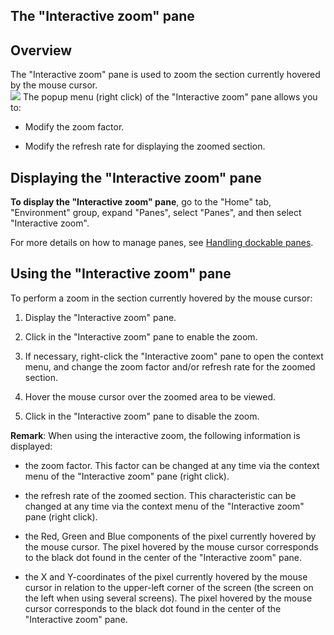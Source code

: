 


## The "Interactive zoom" pane
			



<a name="NOTE1"></a>
<a name="NOTE1_1"></a>


## Overview
<a name="overview_ELTTEXTE000107"></a>
The "Interactive zoom" pane is used to zoom the section currently hovered by the mouse cursor.<br>![](https://doc.pcsoft.fr/en-US/images/image.awp?langid=3&name=VoletZoom.gif&type=thumb)
The popup menu (right click) of the "Interactive zoom" pane allows you to:

- Modify the zoom factor.

- Modify the refresh rate for displaying the zoomed section.




<a name="NOTE2"></a>
<a name="NOTE2_1"></a>


## Displaying the "Interactive zoom" pane
<a name="displaying_the_interactive_zoom_pane_ELTTEXTE000131"></a>
**To display the "Interactive zoom" pane**, go to the "Home" tab, "Environment" group, expand "Panes", select "Panes", and then select "Interactive zoom".

For more details on how to manage panes, see [Handling dockable panes](../Editeurs/2027001.md).

<a name="NOTE3"></a>
<a name="NOTE3_1"></a>


## Using the "Interactive zoom" pane
<a name="using_the_interactive_zoom_pane_ELTTEXTE000155"></a>
To perform a zoom in the section currently hovered by the mouse cursor:

1. Display the "Interactive zoom" pane.

2. Click in the "Interactive zoom" pane to enable the zoom.

3. If necessary, right-click the "Interactive zoom" pane to open the context menu, and change the zoom factor and/or refresh rate for the zoomed section.

4. Hover the mouse cursor over the zoomed area to be viewed.

5. Click in the "Interactive zoom" pane to disable the zoom.




**Remark**: When using the interactive zoom, the following information is displayed:

- the zoom factor. This factor can be changed at any time via the context menu of the "Interactive zoom" pane (right click).

- the refresh rate of the zoomed section. This characteristic can be changed at any time via the context menu of the "Interactive zoom" pane (right click).

- the Red, Green and Blue components of the pixel currently hovered by the mouse cursor. The pixel hovered by the mouse cursor corresponds to the black dot found in the center of the "Interactive zoom" pane.

- the X and Y-coordinates of the pixel currently hovered by the mouse cursor in relation to the upper-left corner of the screen (the screen on the left when using several screens). The pixel hovered by the mouse cursor corresponds to the black dot found in the center of the "Interactive zoom" pane.





